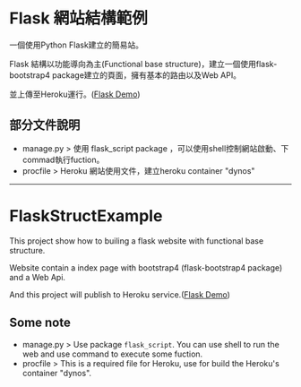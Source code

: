 # Flask 網站結構範例
一個使用Python Flask建立的簡易站。


Flask 結構以功能導向為主(Functional base structure)，建立一個使用flask-bootstrap4 package建立的頁面，擁有基本的路由以及Web API。

並上傳至Heroku運行。([Flask Demo])

## 部分文件說明
* manage.py > 使用 flask_script package ，可以使用shell控制網站啟動、下commad執行fuction。
* procfile > Heroku 網站使用文件，建立heroku container "dynos"

***

# FlaskStructExample

This project show how to builing a flask website with functional base structure.

Website contain a index page with bootstrap4 (flask-bootstrap4 package) and a Web Api.

And this project will publish to Heroku service.([Flask Demo])

## Some note
* manage.py > Use package `flask_script`. You can use shell to run the web and use command to execute some fuction. 
* procfile > This is a required file for Heroku, use for build the Heroku's container "dynos".

[Flask Demo]: https://my-first-python-flask.herokuapp.com/
